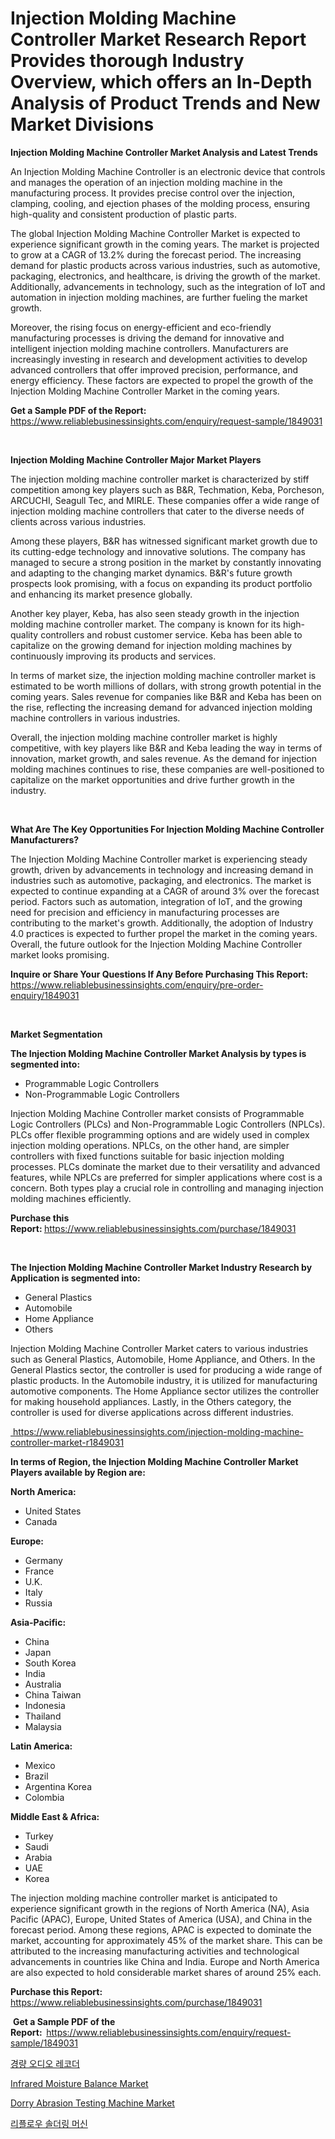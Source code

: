 <p><h1>Injection Molding Machine Controller Market Research Report Provides thorough Industry Overview, which offers an In-Depth Analysis of Product Trends and New Market Divisions</h1></p><p><strong>Injection Molding Machine Controller Market Analysis and Latest Trends</strong></p>
<p><p>An Injection Molding Machine Controller is an electronic device that controls and manages the operation of an injection molding machine in the manufacturing process. It provides precise control over the injection, clamping, cooling, and ejection phases of the molding process, ensuring high-quality and consistent production of plastic parts.</p><p>The global Injection Molding Machine Controller Market is expected to experience significant growth in the coming years. The market is projected to grow at a CAGR of 13.2% during the forecast period. The increasing demand for plastic products across various industries, such as automotive, packaging, electronics, and healthcare, is driving the growth of the market. Additionally, advancements in technology, such as the integration of IoT and automation in injection molding machines, are further fueling the market growth.</p><p>Moreover, the rising focus on energy-efficient and eco-friendly manufacturing processes is driving the demand for innovative and intelligent injection molding machine controllers. Manufacturers are increasingly investing in research and development activities to develop advanced controllers that offer improved precision, performance, and energy efficiency. These factors are expected to propel the growth of the Injection Molding Machine Controller Market in the coming years.</p></p>
<p><strong>Get a Sample PDF of the Report:&nbsp;</strong> <a href="https://www.reliablebusinessinsights.com/enquiry/request-sample/1849031">https://www.reliablebusinessinsights.com/enquiry/request-sample/1849031</a></p>
<p>&nbsp;</p>
<p><strong>Injection Molding Machine Controller Major Market Players</strong></p>
<p><p>The injection molding machine controller market is characterized by stiff competition among key players such as B&R, Techmation, Keba, Porcheson, ARCUCHI, Seagull Tec, and MIRLE. These companies offer a wide range of injection molding machine controllers that cater to the diverse needs of clients across various industries.</p><p>Among these players, B&R has witnessed significant market growth due to its cutting-edge technology and innovative solutions. The company has managed to secure a strong position in the market by constantly innovating and adapting to the changing market dynamics. B&R's future growth prospects look promising, with a focus on expanding its product portfolio and enhancing its market presence globally.</p><p>Another key player, Keba, has also seen steady growth in the injection molding machine controller market. The company is known for its high-quality controllers and robust customer service. Keba has been able to capitalize on the growing demand for injection molding machines by continuously improving its products and services.</p><p>In terms of market size, the injection molding machine controller market is estimated to be worth millions of dollars, with strong growth potential in the coming years. Sales revenue for companies like B&R and Keba has been on the rise, reflecting the increasing demand for advanced injection molding machine controllers in various industries.</p><p>Overall, the injection molding machine controller market is highly competitive, with key players like B&R and Keba leading the way in terms of innovation, market growth, and sales revenue. As the demand for injection molding machines continues to rise, these companies are well-positioned to capitalize on the market opportunities and drive further growth in the industry.</p></p>
<p>&nbsp;</p>
<p><strong>What Are The Key Opportunities For Injection Molding Machine Controller Manufacturers?</strong></p>
<p><p>The Injection Molding Machine Controller market is experiencing steady growth, driven by advancements in technology and increasing demand in industries such as automotive, packaging, and electronics. The market is expected to continue expanding at a CAGR of around 3% over the forecast period. Factors such as automation, integration of IoT, and the growing need for precision and efficiency in manufacturing processes are contributing to the market's growth. Additionally, the adoption of Industry 4.0 practices is expected to further propel the market in the coming years. Overall, the future outlook for the Injection Molding Machine Controller market looks promising.</p></p>
<p><strong>Inquire or Share Your Questions If Any Before Purchasing This Report:</strong> <a href="https://www.reliablebusinessinsights.com/enquiry/pre-order-enquiry/1849031">https://www.reliablebusinessinsights.com/enquiry/pre-order-enquiry/1849031</a></p>
<p>&nbsp;</p>
<p><strong>Market Segmentation</strong></p>
<p><strong>The Injection Molding Machine Controller Market Analysis by types is segmented into:</strong></p>
<p><ul><li>Programmable Logic Controllers</li><li>Non-Programmable Logic Controllers</li></ul></p>
<p><p>Injection Molding Machine Controller market consists of Programmable Logic Controllers (PLCs) and Non-Programmable Logic Controllers (NPLCs). PLCs offer flexible programming options and are widely used in complex injection molding operations. NPLCs, on the other hand, are simpler controllers with fixed functions suitable for basic injection molding processes. PLCs dominate the market due to their versatility and advanced features, while NPLCs are preferred for simpler applications where cost is a concern. Both types play a crucial role in controlling and managing injection molding machines efficiently.</p></p>
<p><strong>Purchase this Report:&nbsp;</strong><a href="https://www.reliablebusinessinsights.com/purchase/1849031">https://www.reliablebusinessinsights.com/purchase/1849031</a></p>
<p>&nbsp;</p>
<p><strong>The Injection Molding Machine Controller Market Industry Research by Application is segmented into:</strong></p>
<p><ul><li>General Plastics</li><li>Automobile</li><li>Home Appliance</li><li>Others</li></ul></p>
<p><p>Injection Molding Machine Controller Market caters to various industries such as General Plastics, Automobile, Home Appliance, and Others. In the General Plastics sector, the controller is used for producing a wide range of plastic products. In the Automobile industry, it is utilized for manufacturing automotive components. The Home Appliance sector utilizes the controller for making household appliances. Lastly, in the Others category, the controller is used for diverse applications across different industries.</p></p>
<p><a href="https://www.reliablebusinessinsights.com/injection-molding-machine-controller-market-r1849031">&nbsp;https://www.reliablebusinessinsights.com/injection-molding-machine-controller-market-r1849031</a></p>
<p><strong>In terms of Region, the Injection Molding Machine Controller Market Players available by Region are:</strong></p>
<p>
    <p> <strong> North America: </strong>
        <ul>
            <li>United States</li>
            <li>Canada</li>
        </ul>
        </p> 
    <p> <strong> Europe: </strong>
        <ul>
            <li>Germany</li>
            <li>France</li>
            <li>U.K.</li>
            <li>Italy</li>
            <li>Russia</li>
        </ul>
        </p> 
    <p> <strong> Asia-Pacific: </strong>
        <ul>
            <li>China</li>
            <li>Japan</li>
            <li>South Korea</li>
            <li>India</li>
            <li>Australia</li>
            <li>China Taiwan</li>
            <li>Indonesia</li>
            <li>Thailand</li>
            <li>Malaysia</li>
        </ul>
        </p> 
    <p> <strong> Latin America: </strong>
        <ul>
            <li>Mexico</li>
            <li>Brazil</li>
            <li>Argentina Korea</li>
            <li>Colombia</li>
        </ul>
        </p> 
    <p> <strong> Middle East & Africa: </strong>
        <ul>
            <li>Turkey</li>
            <li>Saudi</li>
            <li>Arabia</li>
            <li>UAE</li>
            <li>Korea</li>
        </ul>
    </p>
    </p>
<p><p>The injection molding machine controller market is anticipated to experience significant growth in the regions of North America (NA), Asia Pacific (APAC), Europe, United States of America (USA), and China in the forecast period. Among these regions, APAC is expected to dominate the market, accounting for approximately 45% of the market share. This can be attributed to the increasing manufacturing activities and technological advancements in countries like China and India. Europe and North America are also expected to hold considerable market shares of around 25% each.</p></p>
<p><strong>Purchase this Report: </strong><a href="https://www.reliablebusinessinsights.com/purchase/1849031">https://www.reliablebusinessinsights.com/purchase/1849031</a></p>
<p>&nbsp;<strong>Get a Sample PDF of the Report:&nbsp;&nbsp;</strong><a href="https://www.reliablebusinessinsights.com/enquiry/request-sample/1849031">https://www.reliablebusinessinsights.com/enquiry/request-sample/1849031</a></p>
<p><strong></strong></p>
<p><p><a href="https://github.com/tasfiyaj85/Market-Research-Report-List-1/blob/main/4736977171836.md">경량 오디오 레코더</a></p><p><a href="https://github.com/MyrtisWest1/Market-Research-Report-List-1/blob/main/infrared-moisture-balance-market.md">Infrared Moisture Balance Market</a></p><p><a href="https://github.com/LaceyZemlak1/Market-Research-Report-List-1/blob/main/dorry-abrasion-testing-machine-market.md">Dorry Abrasion Testing Machine Market</a></p><p><a href="https://github.com/njolsky1/Market-Research-Report-List-1/blob/main/5329082171835.md">리플로우 솔더링 머신</a></p></p>